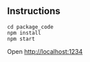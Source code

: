 ## Instructions
```
cd package_code
npm install
npm start
```
Open [http://localhost:1234](http://localhost:1234)
